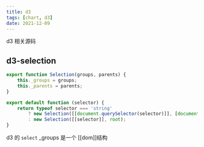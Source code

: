 ```yaml
---
title: d3
tags: [chart, d3]
date: 2021-12-09
---
```


d3 相关源码

## d3-selection

```js
export function Selection(groups, parents) {
    this._groups = groups;
    this._parents = parents;
}

export default function (selector) {
    return typeof selector === 'string'
        ? new Selection([[document.querySelector(selector)]], [document.documentElement])
        : new Selection([[selector]], root);
}
```

d3 的 `select` \_groups 是一个 [[dom]]结构
